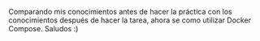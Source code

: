 
Comparando mis conocimientos antes de hacer la práctica con los conocimientos después de hacer la tarea, ahora se como utilizar Docker Compose. Saludos :)
